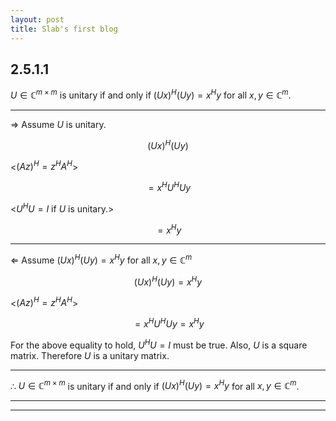 ```yaml
---
layout: post
title: Slab's first blog
---
```


## 2.5.1.1

$U\in \mathbb{C}^{m \times m}$ is unitary if and only if $(Ux)^H(Uy)=x^Hy$ for all $x,y \in \mathbb{C}^m$.

___

$\Rightarrow$ Assume $U$ is unitary.

$$(Ux)^H(Uy)$$

<$(Az)^H=z^HA^H$>

$$=x^HU^HUy$$

<$U^HU=I$ if $U$ is unitary.>

$$=x^Hy$$

_______________________________________________


$\Leftarrow$ Assume $(Ux)^H(Uy)=x^Hy$ for all $x,y \in \mathbb{C}^m$

$$(Ux)^H(Uy)=x^Hy$$

<$(Az)^H=z^HA^H$>

$$=x^HU^HUy=x^Hy$$

For the above equality to hold, $U^HU=I$ must be true. Also, $U$ is a square matrix. Therefore $U$ is a unitary matrix.

_______________________________________________

$\therefore$ $U\in \mathbb{C}^{m \times m}$ is unitary if and only if $(Ux)^H(Uy)=x^Hy$ for all $x,y \in \mathbb{C}^m$.

****
____
